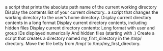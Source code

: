 a script that prints the absolute path name of the current working directory
Display the contents list of your current directory..
a script that changes the working directory to the user’s home directory.
Display current directory contents in a long format
Display current directory contents, including hidden files
Display current directory contents:
Long format
with user and group IDs displayed numerically
And hidden files (starting with .)
Create a script that creates a directory named my_first_directory in the /tmp/ directory.
Move the file betty from /tmp/ to /tmp/my_first_directory.
